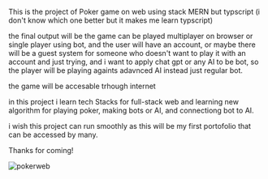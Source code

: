 This is the project of Poker game on web using stack MERN but typscript (i don't know which one better but it makes me learn typscript)

the final output will be the game can be played multiplayer on browser or single player using bot, and the user will have an account, or maybe there will be a guest system for someone who doesn't want to play it with an account and just trying, and i want to apply chat gpt or any AI to be bot, so the player will be playing againts adavnced AI instead just regular bot.

the game will be accesable trhough internet

in this project i learn tech Stacks for full-stack web and learning new algorithm for playing poker, making bots or AI, and connectiong bot to AI.

i wish this project can run smoothly as this will be my first portofolio that can be accessed by many.

Thanks for coming! 


![pokerweb](https://github.com/user-attachments/assets/3fec9401-658f-469e-ad6d-fb547018b4f6)
